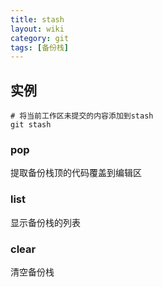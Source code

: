 ```yaml
---
title: stash
layout: wiki
category: git
tags: [备份栈]
---
```


## 实例

~~~Text
# 将当前工作区未提交的内容添加到stash
git stash
~~~

### pop

提取备份栈顶的代码覆盖到编辑区

### list

显示备份栈的列表

### clear

清空备份栈
